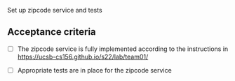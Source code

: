Set up zipcode service and tests

## Acceptance criteria

- [ ] The zipcode service is fully implemented according to the instructions in <https://ucsb-cs156.github.io/s22/lab/team01/>
- [ ] Appropriate tests are in place for the zipcode service


